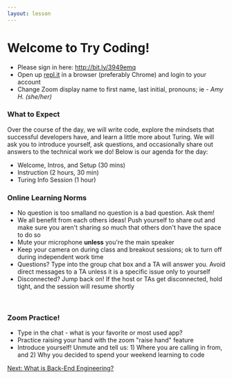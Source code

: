 ```yaml
---
layout: lesson
---
```


# Welcome to Try Coding!

- Please sign in here: <a target="blank" href="http://bit.ly/3949emq">http://bit.ly/3949emq</a>
- Open up <a target="blank" href="https://repl.it/~">repl.it</a> in a browser (preferably Chrome) and login to your account
- Change Zoom display name to first name, last initial, pronouns; ie - _Amy H. (she/her)_

### What to Expect

Over the course of the day, we will write code, explore the mindsets that successful developers have, and learn a little more about Turing.  We will ask you to introduce yourself, ask questions, and occasionally share out answers to the technical work we do! Below is our agenda for the day:

- Welcome, Intros, and Setup (30 mins)
- Instruction (2 hours, 30 min)
- Turing Info Session (1 hour)

### Online Learning Norms

- No question is too smalland no question is a bad question. Ask them!
- We all benefit from each others ideas! Push yourself to share out and make sure you aren't sharing _so_ much that others don't have the space to do so
- Mute your microphone **unless** you're the main speaker
- Keep your camera on during class and breakout sessions; ok to turn off during independent work time
- Questions? Type into the group chat box and a TA will answer you. Avoid direct messages to a TA unless it is a specific issue only to yourself
- Disconnected? Jump back on! If the host or TAs get disconnected, hold tight, and the session will resume shortly
<br>

### Zoom Practice!

- Type in the chat - what is your favorite or most used app?
- Practice raising your hand with the zoom "raise hand" feature
- Introduce yourself! Unmute and tell us: 1) Where you are calling in from, and 2) Why you decided to spend your weekend learning to code

<a href="../what-is-bee">Next: What is Back-End Engineering?</a>
